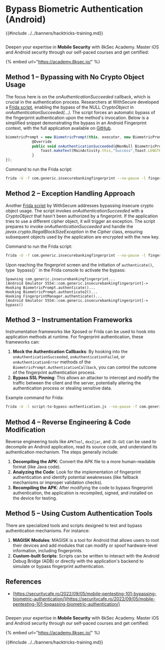 # Bypass Biometric Authentication (Android)

{{#include ../../banners/hacktricks-training.md}}

<figure><img src="/images/image (2).png" alt=""><figcaption></figcaption></figure>

Deepen your expertise in **Mobile Security** with 8kSec Academy. Master iOS and Android security through our self-paced courses and get certified:

{% embed url="https://academy.8ksec.io/" %}

## **Method 1 – Bypassing with No Crypto Object Usage**

The focus here is on the _onAuthenticationSucceeded_ callback, which is crucial in the authentication process. Researchers at WithSecure developed a [Frida script](https://github.com/WithSecureLABS/android-keystore-audit/blob/master/frida-scripts/fingerprint-bypass.js), enabling the bypass of the NULL _CryptoObject_ in _onAuthenticationSucceeded(...)_. The script forces an automatic bypass of the fingerprint authentication upon the method's invocation. Below is a simplified snippet demonstrating the bypass in an Android Fingerprint context, with the full application available on [GitHub](https://github.com/St3v3nsS/InsecureBanking).

```javascript
biometricPrompt = new BiometricPrompt(this, executor, new BiometricPrompt.AuthenticationCallback() {
            @Override
            public void onAuthenticationSucceeded(@NonNull BiometricPrompt.AuthenticationResult result) {
                Toast.makeText(MainActivity.this,"Success",Toast.LENGTH_LONG).show();
            }
});
```

Command to run the Frida script:

```bash
frida -U -f com.generic.insecurebankingfingerprint --no-pause -l fingerprint-bypass.js
```

## **Method 2 – Exception Handling Approach**

Another [Frida script](https://github.com/WithSecureLABS/android-keystore-audit/blob/master/frida-scripts/fingerprint-bypass-via-exception-handling.js) by WithSecure addresses bypassing insecure crypto object usage. The script invokes _onAuthenticationSucceeded_ with a _CryptoObject_ that hasn't been authorized by a fingerprint. If the application tries to use a different cipher object, it will trigger an exception. The script prepares to invoke _onAuthenticationSucceeded_ and handle the _javax.crypto.IllegalBlockSizeException_ in the _Cipher_ class, ensuring subsequent objects used by the application are encrypted with the new key.

Command to run the Frida script:

```bash
frida -U -f com.generic.insecurebankingfingerprint --no-pause -l fingerprint-bypass-via-exception-handling.js
```

Upon reaching the fingerprint screen and the initiation of `authenticate()`, type `bypass()`` in the Frida console to activate the bypass:

```
Spawning com.generic.insecurebankingfingerprint...
[Android Emulator 5554::com.generic.insecurebankingfingerprint]-> Hooking BiometricPrompt.authenticate()...
Hooking BiometricPrompt.authenticate2()...
Hooking FingerprintManager.authenticate()...
[Android Emulator 5554::com.generic.insecurebankingfingerprint]-> bypass()
```

## **Method 3 – Instrumentation Frameworks**

Instrumentation frameworks like Xposed or Frida can be used to hook into application methods at runtime. For fingerprint authentication, these frameworks can:

1. **Mock the Authentication Callbacks**: By hooking into the `onAuthenticationSucceeded`, `onAuthenticationFailed`, or `onAuthenticationError` methods of the `BiometricPrompt.AuthenticationCallback`, you can control the outcome of the fingerprint authentication process.
2. **Bypass SSL Pinning**: This allows an attacker to intercept and modify the traffic between the client and the server, potentially altering the authentication process or stealing sensitive data.

Example command for Frida:

```bash
frida -U -l script-to-bypass-authentication.js --no-pause -f com.generic.in
```

## **Method 4 – Reverse Engineering & Code Modification**

Reverse engineering tools like `APKTool`, `dex2jar`, and `JD-GUI` can be used to decompile an Android application, read its source code, and understand its authentication mechanism. The steps generally include:

1. **Decompiling the APK**: Convert the APK file to a more human-readable format (like Java code).
2. **Analyzing the Code**: Look for the implementation of fingerprint authentication and identify potential weaknesses (like fallback mechanisms or improper validation checks).
3. **Recompiling the APK**: After modifying the code to bypass fingerprint authentication, the application is recompiled, signed, and installed on the device for testing.

## **Method 5 – Using Custom Authentication Tools**

There are specialized tools and scripts designed to test and bypass authentication mechanisms. For instance:

1. **MAGISK Modules**: MAGISK is a tool for Android that allows users to root their devices and add modules that can modify or spoof hardware-level information, including fingerprints.
2. **Custom-built Scripts**: Scripts can be written to interact with the Android Debug Bridge (ADB) or directly with the application's backend to simulate or bypass fingerprint authentication.

## References

- [https://securitycafe.ro/2022/09/05/mobile-pentesting-101-bypassing-biometric-authentication/](https://securitycafe.ro/2022/09/05/mobile-pentesting-101-bypassing-biometric-authentication/)

<figure><img src="/images/image (2).png" alt=""><figcaption></figcaption></figure>

Deepen your expertise in **Mobile Security** with 8kSec Academy. Master iOS and Android security through our self-paced courses and get certified:

{% embed url="https://academy.8ksec.io/" %}

{{#include ../../banners/hacktricks-training.md}}



